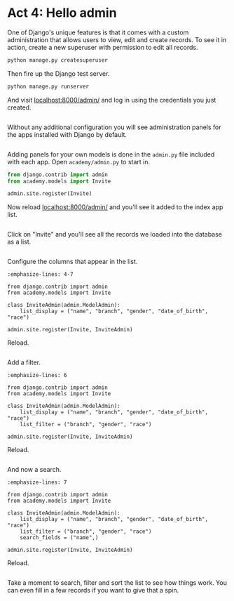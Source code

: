 # Act 4: Hello admin

One of Django's unique features is that it comes with a custom administration that allows users to view, edit and create records. To see it in action, create a new superuser with permission to edit all records.

```bash
python manage.py createsuperuser
```

Then fire up the Django test server.

```bash
python manage.py runserver
```

And visit [localhost:8000/admin/](http://localhost:8000/admin/) and log in using the credentials you just created.

```{image} /_static/hello-admin-login.png
```

Without any additional configuration you will see administration panels for the apps installed with Django by default.

```{image} /_static/hello-admin-noconfig.png
```

Adding panels for your own models is done in the `admin.py` file included with each app. Open `academy/admin.py` to start in.

```python
from django.contrib import admin
from academy.models import Invite

admin.site.register(Invite)
```

Now reload [localhost:8000/admin/](http://localhost:8000/admin/) and you'll see it added to the index app list.

```{image} /_static/hello-admin-module.png
```

Click on "Invite" and you'll see all the records we loaded into the database as a list.

```{image} /_static/hello-admin-list.png
```

Configure the columns that appear in the list.

```{code-block} python
:emphasize-lines: 4-7

from django.contrib import admin
from academy.models import Invite

class InviteAdmin(admin.ModelAdmin):
    list_display = ("name", "branch", "gender", "date_of_birth", "race")

admin.site.register(Invite, InviteAdmin)
```

Reload.

```{image} /_static/hello-admin-columns.png
```

Add a filter.

```{code-block} python
:emphasize-lines: 6

from django.contrib import admin
from academy.models import Invite

class InviteAdmin(admin.ModelAdmin):
    list_display = ("name", "branch", "gender", "date_of_birth", "race")
    list_filter = ("branch", "gender", "race")

admin.site.register(Invite, InviteAdmin)
```

Reload.

```{image} /_static/hello-admin-filter.png
```

And now a search.

```{code-block} python
:emphasize-lines: 7

from django.contrib import admin
from academy.models import Invite

class InviteAdmin(admin.ModelAdmin):
    list_display = ("name", "branch", "gender", "date_of_birth", "race")
    list_filter = ("branch", "gender", "race")
    search_fields = ("name",)

admin.site.register(Invite, InviteAdmin)
```

Reload.

```{image} /_static/hello-admin-search.png
```

Take a moment to search, filter and sort the list to see how things work. You can even fill in a few records if you want to give that a spin.